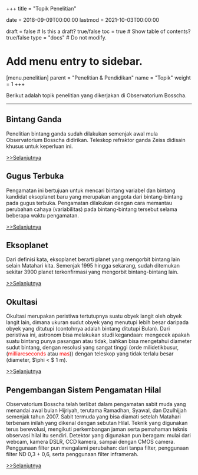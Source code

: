 +++
title = "Topik Penelitian"

date = 2018-09-09T00:00:00 
lastmod = 2021-10-03T00:00:00

draft = false  # Is this a draft? true/false
toc = true  # Show table of contents? true/false
type = "docs"  # Do not modify.

# Add menu entry to sidebar.
[menu.penelitian]
  parent = "Penelitian & Pendidikan"
  name = "Topik"
  weight = 1
+++

Berikut adalah topik penelitian yang dikerjakan di Observatorium Bosscha.

<!-- {{< figure library="true" src="underconstruction.jpg" width="200px">}} -->

***

## Bintang Ganda

Penelitian bintang ganda sudah dilakukan semenjak awal mula Observatorium Bosscha didirikan. Teleskop refraktor ganda Zeiss didisain khusus untuk keperluan ini.

[>>Selanjutnya](/id/penelitian/b_ganda/)

## Gugus Terbuka
Pengamatan ini bertujuan untuk mencari bintang variabel dan bintang kandidat eksoplanet baru yang merupakan anggota dari bintang-bintang pada gugus terbuka. Pengamatan dilakukan dengan cara memantau perubahan cahaya (variabilitas) pada bintang-bintang tersebut selama beberapa waktu pengamatan.

[>>Selanjutnya](/id/penelitian/g_terbuka/)

<!-- ## [Eksoplanet]({{< relref "" >}}) -->
## Eksoplanet

Dari definisi kata, eksoplanet berarti planet yang mengorbit bintang lain selain Matahari kita. Semenjak 1995 hingga sekarang, sudah ditemukan sekitar 3900 planet terkonfirmasi yang mengorbit bintang-bintang lain. 

[>>Selanjutnya](/id/penelitian/eksoplanet/)

<!-- ## [Bintang Variabel]({{< relref "" >}}) -->
<!-- ## Bintang Variabel

Bintang variabel merupakan bintang yang cahayanya berubah-ubah secara periodik. Beberapa penyebab variabilitas cahaya ini di antaranya adalah bintang berpasangan (ganda, bahkan lebih) yang secara berkala saling menutupi (menggerhanai), baik sebagian maupun seluruhnya; ataupun karena bintangnya secara berkala berubah ukuran, mengecil dan membesar (disebut juga bintang berdenyut). -->

<!-- ## [Okultasi]({{< relref "" >}}) -->
## Okultasi

Okultasi merupakan peristiwa tertutupnya suatu obyek langit oleh obyek langit lain, dimana ukuran sudut obyek yang menutupi lebih besar daripada obyek yang ditutupi (contohnya adalah bintang ditutupi Bulan). Dari peristiwa ini, astronom bisa melakukan studi kegandaan: mengecek apakah suatu bintang punya pasangan atau tidak, bahkan bisa mengetahui diameter sudut bintang, dengan resolusi yang sangat tinggi (orde milidetikbusur, (<font color='red'>milliarcseconds</font> atau <font color='red'>mas</font>)) dengan teleskop yang tidak terlalu besar (diameter, $\phi < $ 1 m). 

[>>Selanjutnya](/id/penelitian/okultasi/)

<!-- ## [Digitalisasi plat fotografi]({{< relref "" >}}) -->
<!-- ## Digitalisasi Plat Fotografi -->

<!-- Observatorium Bosscha merupakan lembaga riset Astronomi tertua di Indonesia yang masih beroperasi hingga sekarang. Pada awal-awal keberadaannya, penelitian Astronomi dilakukan dengan menggunakan metode visual dan mengambil gambarnya dengan plat fotografi. Seiring perkembangan teknologi, penggunaan sensor digital menggantikan plat fotografi yang dulunya kerap dipakai, sehingga banyak sekali plat fotografi yang masih utuh tersimpan dan dikuatirkan rusak. Pekerjaan ini bertujuan utama mendigitalisasi plat fotografi yang ada, selain untuk pengarsipan yang lebih baik, juga untuk penelitian dengan menggunakan data otentik dari era awal Observatorium Bosscha didirikan.  -->

<!-- ## [Pengembangan Sistem Pengamatan Hilal]({{< relref "" >}}) -->
## Pengembangan Sistem Pengamatan Hilal

Observatorium Bosscha telah terlibat dalam pengamatan sabit muda yang menandai awal bulan Hijriyah, terutama Ramadhan, Syawal, dan Dzulhijjah semenjak tahun 2007. Sabit termuda yang bisa diamati setelah Matahari terbenam inilah yang dikenal dengan sebutan Hilal. Teknik yang digunakan terus berevolusi, mengikuti perkembangan jaman serta pemahaman teknis observasi hilal itu sendiri. Detektor yang digunakan pun beragam: mulai dari webcam, kamera DSLR, CCD kamera, sampai dengan CMOS camera. Penggunaan filter pun mengalami perubahan: dari tanpa filter, penggunaan filter ND 0,3 + 0,6, serta penggunaan filter inframerah.

[>>Selanjutnya](/id/penelitian/hilal/)

<!-- ## Program Pengamatan Bintang Be

## Program Pemantauan *Sky Brightness*

## Pengamatan Spektroskopi (resolusi rendah dan tinggi) -->
